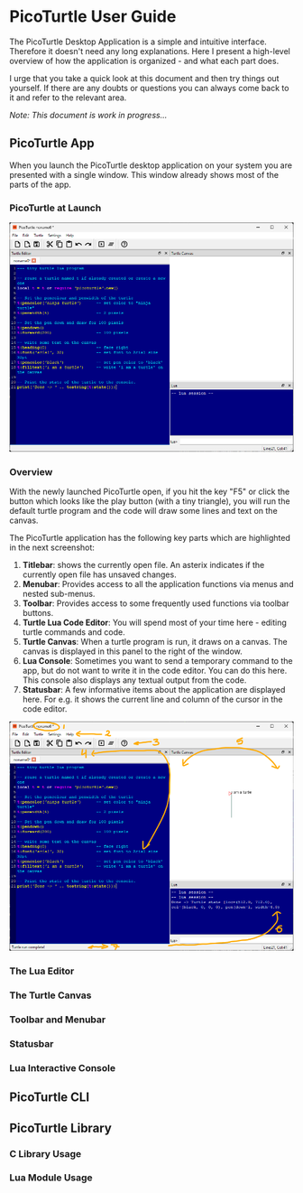 # PicoTurtle User Guide

The PicoTurtle Desktop Application is a simple and intuitive interface.
Therefore it doesn't need any long explanations. Here I present a high-level
overview of how the application is organized - and what each part does.

I urge that you take a quick look at this document and then try things out
yourself. If there are any doubts or questions you can always come back to it
and refer to the relevant area.

_Note: This document is work in progress..._

## PicoTurtle App

When you launch the PicoTurtle desktop application on your system you are
presented with a single window. This window already shows most of the parts
of the app.

### PicoTurtle at Launch

![PicoTurtle At Launch](images/pt-ss-default-win11-v0_2_0-empty.png "PicoTurtle At Launch")

### Overview

With the newly launched PicoTurtle open, if you hit the key "F5" or click the 
button which looks like the play button (with a tiny triangle), you will run 
the default turtle program and the code will draw some lines and text on the 
canvas.

The PicoTurtle application has the following key parts which are highlighted
in the next screenshot:

1. **Titlebar**: shows the currently open file. An asterix indicates if the
   currently open file has unsaved changes.
2. **Menubar**: Provides access to all the application functions via menus and
   nested sub-menus.
3. **Toolbar**: Provides access to some frequently used functions via toolbar
   buttons.
4. **Turtle Lua Code Editor**: You will spend most of your time here - editing
   turtle commands and code.
5. **Turtle Canvas**: When a turtle program is run, it draws on a canvas. The
   canvas is displayed in this panel to the right of the window.
6. **Lua Console**: Sometimes you want to send a temporary command to the app,
   but do not want to write it in the code editor. You can do this here. This
   console also displays any textual output from the code.
7. **Statusbar**: A few informative items about the application are displayed
   here. For e.g. it shows the current line and column of the cursor in the
   code editor.

![PicoTurtle First Run](images/pt-ss-default-win11-v0_2_0-annotated.png "PicoTurtle First Run")

### The Lua Editor

### The Turtle Canvas

### Toolbar and Menubar

### Statusbar

### Lua Interactive Console

## PicoTurtle CLI

## PicoTurtle Library

### C Library Usage

### Lua Module Usage